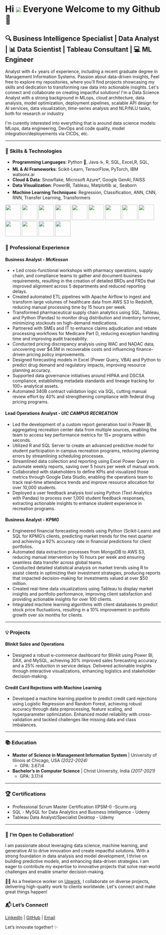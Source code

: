 Hi ![](https://user-images.githubusercontent.com/18350557/176309783-0785949b-9127-417c-8b55-ab5a4333674e.gif) Everyone Welcome to my Github🚀
================================================================================================================================================ 

## 🔍 Business Intelligence Specialist | Data Analyst | 📊 Data Scientist | Tableau Consultant | 💻 ML Engineer 

Analyst with 4+ years of experience, including a recent graduate degree in Management Information Systems. Passion about data-driven insights, Feel free to explore my repositories, where you'll find projects showcasing my skills and dedication to transforming raw data into actionable insights. Let's connect and collaborate on creating impactful solutions!
I'm a Data Science Analyst with a strong background in MLops, cloud architecture, data analysis, model optimization, deployment pipelines, scalable API design for AI services, data visualization, time-series analysis and NLP/NLU tasks, both for research or industry

I'm curently interested into everything that is around data science models: MLops, data engineering, DevOps and code quality, model integration/deployements via CICDs, etc.

---

### 🧠 **Skills & Technologies**
- **Programming Languages**: Python 🐍, Java ☕, R, SQL, Excel,R, SQL,
- **ML & AI Frameworks**: Scikit-Learn, TensorFlow, PyTorch, IBM watsonx.ai
- **Cloud & Data**: Snowflake, Microsoft Azure*, Google GenAI, FAISS
- **Data Visualization**: PowerBI, Tableau, Matplotlib 📊, Seaborn
- **Machine Learning Techniques**: Regression, Classification, ANN, CNN, RNN, Transfer Learning, Transformers

<code><img height="50" src="https://www.vectorlogo.zone/logos/python/python-ar21.svg"></code>
<code><img height="50" src="https://www.vectorlogo.zone/logos/docker/docker-ar21.svg"></code>
<code><img height="50" src="https://www.vectorlogo.zone/logos/tensorflow/tensorflow-ar21.svg"></code>
<code><img height="50" src="https://www.vectorlogo.zone/logos/google_cloud/google_cloud-ar21.svg"></code>
<code><img height="50" src="https://www.vectorlogo.zone/logos/google_cloud_run/google_cloud_run-ar21.svg"></code>
<code><img height="50" src="https://www.vectorlogo.zone/logos/mysql/mysql-ar21.svg"></code>
<code><img height="50" src="https://www.vectorlogo.zone/logos/amazon_aws/amazon_aws-ar21.svg"></code>
<code><img height="50" src="https://www.vectorlogo.zone/logos/mongodb/mongodb-ar21.svg"></code>
<code><img height="50" src="https://www.vectorlogo.zone/logos/w3_html5/w3_html5-ar21.svg"></code>
<code><img height="50" src="https://www.vectorlogo.zone/logos/r-project/r-project-ar21.svg"></code>
<code><img height="50" src="https://www.vectorlogo.zone/logos/gnu_bash/gnu_bash-ar21.svg"></code>
<code><img height="50" src="https://www.vectorlogo.zone/logos/microsoft_azure/microsoft_azure-ar21.svg"></code>
<code><img height="50" src="https://www.vectorlogo.zone/logos/azurecontainerregistry/azurecontainerregistry-ar21.svg"></code>

                                

### 🔬 **Professional Experience**
#### **Business Analyst** - *McKesson*
- •	Led cross-functional workshops with pharmacy operations, supply chain, and compliance teams to gather and document business requirements, resulting in the creation of detailed BRDs and FRDs that improved alignment across 5 departments and reduced reporting delays.
- Created automated ETL pipelines with Apache Airflow to ingest and transform large volumes of healthcare data from AWS S3
to Redshift, reducing manual processing time by 15 hours per week.
- Transformed pharmaceutical supply chain analytics using SQL, Tableau, and Python (Pandas) to monitor drug distribution and inventory turnover, minimizing stockouts on high-demand medications.
- Partnered with SMEs and IT to enhance claims adjudication and rebate processing workflows for Medicare Part D, reducing exception handling time and improving audit traceability.
- Conducted pricing discrepancy analysis using WAC and NADAC data, uncovering over $4.5M in recoverable costs and influencing finance-driven pricing policy improvements.
- Designed forecasting models in Excel (Power Query, VBA) and Python to predict drug demand and regulatory impacts, improving resource planning accuracy.
- Supported data governance initiatives around HIPAA and DSCSA compliance, establishing metadata standards and lineage tracking for 100+ analytical assets.
- Automated 340B contract validation logic via SQL, cutting manual review effort by 40% and strengthening compliance with federal drug pricing programs. 
  
#### **Lead Operations Analyst** - *UIC CAMPUS RECREATION*
- Led the development of a custom report generation tool in Power BI, aggregating recreation center data from multiple sources,
enabling the team to access key performance metrics for 15+ programs within seconds.
- Utilized R and SQL Server to create an advanced predictive model for student participation in campus recreation programs,
reducing planning errors by streamlining scheduling processes.
- Streamlined data collection and reporting using Excel Power Query to automate weekly reports, saving over 5 hours per week of
manual work.
- Collaborated with stakeholders to define KPIs and visualized those metrics through Google Data Studio, enabling the operations
team to track real-time attendance trends and improve resource allocation for over 10,000 students.
- Deployed a user feedback analysis tool using Python (Text Analytics with Pandas) to process over 1,000 student feedback
responses, extracting actionable insights to enhance student experience in recreation programs.

#### **Business Analyst** - *KPMG*
- Engineered financial forecasting models using Python (Scikit-Learn) and SQL for KPMG’s clients, predicting market trends for
the next quarter and achieving a 92% accuracy rate in financial predictions for client portfolios.
- Automated data extraction processes from MongoDB to AWS S3, reducing manual intervention by 10 hours per week and
ensuring seamless data transfer across global teams.
- Conducted detailed statistical analysis on market trends using R to assist clients in optimizing their investment strategies,
producing reports that impacted decision-making for investments valued at over $50 million.
- Created real-time data visualizations using Tableau to display market insights and portfolio performance, improving client
satisfaction and providing actionable insights for over 100 clients.
- Integrated machine learning algorithms with client databases to predict stock price fluctuations, resulting in a 10% improvement
in portfolio growth over six months for clients.

---

### 💡 **Projects**
#### **Blinkit Sales and Operations**
- Designed a robust e-commerce dashboard for Blinkit using Power BI, DAX, and MySQL, achieving 30% improved sales forecasting accuracy and a 25% reduction in service delays. Delivered actionable insights through interactive visualizations, enhancing logistics and stakeholder decision-making.

#### **Credit Card Rejections with Machine Learning**
- Developed a machine learning pipeline to predict credit card rejections using Logistic Regression and Random Forest, achieving robust accuracy through data preprocessing, feature scaling, and hyperparameter optimization. Enhanced model reliability with cross-validation and tackled challenges like missing data and class imbalances.

---

### 📚 **Education**
- **Master of Science in Management Information System** | University of Illinois at Chicago, USA _(2022-2024)_
  - GPA: 3.67/4
- **Bachelor’s in Computer Science** | Christ University, India _(2017-2021)_
  - GPA: 3.17/4

---

### 🏆 **Certifications**
- Professional Scrum Master Certification I(PSM-I) -Scurm.org
- SQL - MySQL for Data Analytics and Business Intelligence - Udemy
- Tableau Data Analyst/Specialist Desktop - Udemy

---

### 💞️ **I’m Open to Collaboration!**
I am passionate about leveraging data science, machine learning, and generative AI to drive innovation and create impactful solutions. With a strong foundation in data analysis and model development, I thrive on building predictive models, and enhancing data-driven strategies. I am eager to contribute my expertise to innovative projects that solve real-world challenges and enable smarter decision-making. 

👨‍💻 As a freelance worker on [Upwork](https://www.upwork.com/freelancers/~01398067142836ad02?viewMode=1), I collaborate on diverse projects, delivering high-quality work to clients worldwide. Let's connect and make great things happen!

### 📬 **Let’s Connect!**
[LinkedIn](https://www.linkedin.com/in/manoteja48) | [GitHub](https://github.com/ManoTeja4858) | [Email](mailto:manoteja4488@gmail.com)

Let’s innovate together! ✨
<!---
ManoTeja4858/ManoTeja4858 is a ✨ special ✨ repository because its `README.md` (this file) appears on your GitHub profile.
You can click the Preview link to take a look at your changes.
--->
